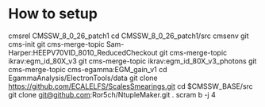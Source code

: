 # How to setup
cmsrel CMSSW_8_0_26_patch1
cd CMSSW_8_0_26_patch1/src
cmsenv 
git cms-init
git cms-merge-topic Sam-Harper:HEEPV70VID_8010_ReducedCheckout
git cms-merge-topic ikrav:egm_id_80X_v3 
git cms-merge-topic ikrav:egm_id_80X_v3_photons
git cms-merge-topic cms-egamma:EGM_gain_v1
cd EgammaAnalysis/ElectronTools/data
git clone https://github.com/ECALELFS/ScalesSmearings.git
cd $CMSSW_BASE/src
git clone git@github.com:Ror5ch/NtupleMaker.git .
scram b -j 4
